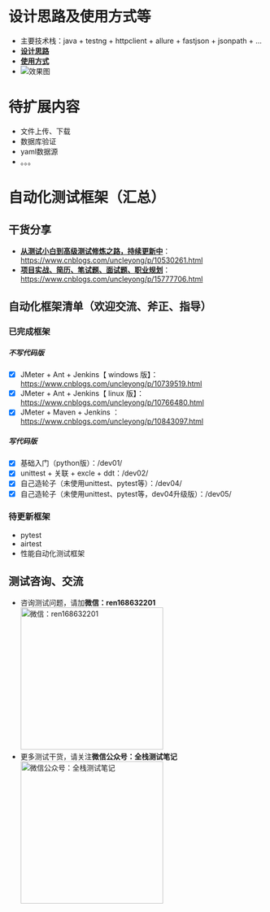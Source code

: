 # 设计思路及使用方式等
- 主要技术栈：java + testng + httpclient + allure + fastjson + jsonpath + ...
- [**设计思路**](https://www.cnblogs.com/uncleyong/p/15867903.html)
- [**使用方式**](https://www.cnblogs.com/uncleyong/p/15867903.html)
- ![效果图](https://gitee.com/qzcsbj/pic/raw/master/alluredemo.png)

# 待扩展内容
- 文件上传、下载
- 数据库验证
- yaml数据源
- 。。。



# 自动化测试框架（汇总）

## 干货分享
- [**从测试小白到高级测试修炼之路，持续更新中**](https://www.cnblogs.com/uncleyong/p/10530261.html)：https://www.cnblogs.com/uncleyong/p/10530261.html
- [**项目实战、简历、笔试题、面试题、职业规划**](https://www.cnblogs.com/uncleyong/p/15777706.html)：https://www.cnblogs.com/uncleyong/p/15777706.html


## 自动化框架清单（欢迎交流、斧正、指导）
### 已完成框架
##### 不写代码版
- [X] JMeter + Ant + Jenkins【 windows 版】： https://www.cnblogs.com/uncleyong/p/10739519.html
- [X] JMeter + Ant + Jenkins【 linux 版】： https://www.cnblogs.com/uncleyong/p/10766480.html
- [X] JMeter + Maven + Jenkins ：https://www.cnblogs.com/uncleyong/p/10843097.html

##### 写代码版
- [X] 基础入门（python版）：/dev01/
- [X] unittest + 关联 + excle + ddt：/dev02/
- [X] 自己造轮子（未使用unittest、pytest等）：/dev04/
- [X] 自己造轮子（未使用unittest、pytest等，dev04升级版）：/dev05/

### 待更新框架
- pytest
- airtest
- 性能自动化测试框架


## 测试咨询、交流
- 咨询测试问题，请加**微信：ren168632201**
<br/><img src="https://gitee.com/qzcsbj/pic/raw/master/wx.png" width="280" height="280" alt="微信：ren168632201" title="微信：ren168632201"/><br/>
- 更多测试干货，请关注**微信公众号：全栈测试笔记**
<br/><img src="https://gitee.com/qzcsbj/pic/raw/master/qzcsbj.png" width="280" height="280" alt="微信公众号：全栈测试笔记" title="微信公众号：全栈测试笔记"/><br/>
